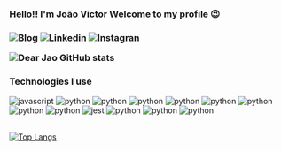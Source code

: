 <div>
<h3> Hello!! I'm João Victor Welcome to my profile 😉 <h3>

[![Blog](https://img.shields.io/website?label=Meuportofolio&style=for-the-badge&url=https://sujeitoprogramador.com/)](https://dearjao.github.io)
[![Linkedin](https://img.shields.io/badge/LinkedIn-0077B5?style=for-the-badge&logo=linkedin&logoColor=white)](www.linkedin.com/in/joão-victor-r)
[![Instagran](https://img.shields.io/badge/Instagram-E4405F?style=for-the-badge&logo=instagram&logoColor=white)](https://www.instagram.com/dear_jao/)
<br>

![Dear Jao GitHub stats](https://github-readme-stats.vercel.app/api?username=DearJao&show_icons=true&theme=radical)
</div>

<div>
  <h3>Technologies I use</h3>
  <img style="center" alt="javascript" src="https://img.shields.io/badge/JavaScript-F7DF1E?style=for-the-badge&logo=javascript&logoColor=black">
  <img style="center" alt="python" src="https://img.shields.io/badge/Python-3776AB?style=for-the-badge&logo=python&logoColor=white">
  <img style="center" alt="python" src="https://img.shields.io/badge/Node.js-43853D?style=for-the-badge&logo=node.js&logoColor=white">
  <img style="center" alt="python" src="https://img.shields.io/badge/TypeScript-007ACC?style=for-the-badge&logo=typescript&logoColor=white">
  <img style="center" alt="python" src="https://img.shields.io/badge/Express.js-404D59?style=for-the-badge">
  <img style="center" alt="python" src="https://img.shields.io/badge/MySQL-00000F?style=for-the-badge&logo=mysql&logoColor=white">
  <img style="center" alt="python" src="https://img.shields.io/badge/MongoDB-4EA94B?style=for-the-badge&logo=mongodb&logoColor=white">
  <img style="center" alt="python" src="https://img.shields.io/badge/sequelize-323330?style=for-the-badge&logo=sequelize&logoColor=blue">
  <img style="center" alt="python" src="https://img.shields.io/badge/json%20web%20tokens-323330?style=for-the-badge&logo=json-web-tokens&logoColor=pink">
  <img style="center" alt="jest" src="https://img.shields.io/badge/Jest-323330?style=for-the-badge&logo=Jest&logoColor=white">
  <img style="center" alt="python" src="https://img.shields.io/badge/chai.js-323330?style=for-the-badge&logo=chai&logoColor=red">
  <img style="center" alt="python" src="https://img.shields.io/badge/sinon.js-323330?style=for-the-badge&logo=sinon">
  <img style="center" alt="python" src=" 	https://img.shields.io/badge/Sequelize-52B0E7?style=for-the-badge&logo=Sequelize&logoColor=white">
<br>
<br>
</div>

<div>

[![Top Langs](https://github-readme-stats.vercel.app/api/top-langs/?username=DearJao&layout=compact)](https://github.com/DearJao/github-readme-stats)
</div>
